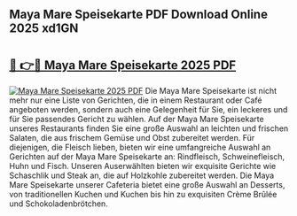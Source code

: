 ## Maya Mare Speisekarte PDF Download Online 2025 xd1GN

# <h2><a href="http://gc8rf7.nevu.top/?p=Maya+Mare+Speisekarte">🔗 👉🔴 Maya Mare Speisekarte 2025 PDF</a></h2>

[![Maya Mare Speisekarte 2025 PDF](https://i.imgur.com/dBaPXMq.png)](http://gc8rf7.nevu.top/?p=Maya+Mare+Speisekarte)
Die Maya Mare Speisekarte ist nicht mehr nur eine Liste von Gerichten, die in einem Restaurant oder Café angeboten werden, sondern auch eine Gelegenheit für Sie, ein leckeres und für Sie passendes Gericht zu wählen. Auf der Maya Mare Speisekarte unseres Restaurants finden Sie eine große Auswahl an leichten und frischen Salaten, die aus frischem Gemüse und Obst zubereitet werden. Für diejenigen, die Fleisch lieben, bieten wir eine umfangreiche Auswahl an Gerichten auf der Maya Mare Speisekarte an: Rindfleisch, Schweinefleisch, Huhn und Fisch. Unseren Auserwählten bieten wir exquisite Gerichte wie Schaschlik und Steak an, die auf Holzkohle zubereitet werden. Die Maya Mare Speisekarte unserer Cafeteria bietet eine große Auswahl an Desserts, von traditionellen Kuchen und Kuchen bis hin zu exquisiten Crème Brûlée und Schokoladenbrötchen.
